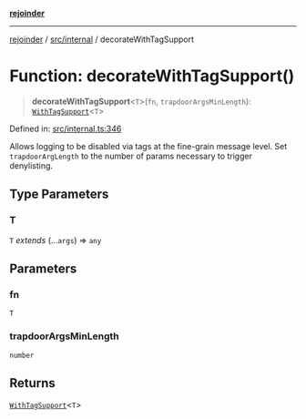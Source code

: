 [**rejoinder**](../../../README.md)

***

[rejoinder](../../../README.md) / [src/internal](../README.md) / decorateWithTagSupport

# Function: decorateWithTagSupport()

> **decorateWithTagSupport**\<`T`\>(`fn`, `trapdoorArgsMinLength`): [`WithTagSupport`](../type-aliases/WithTagSupport.md)\<`T`\>

Defined in: [src/internal.ts:346](https://github.com/Xunnamius/rejoinder/blob/523d50127af7d502d1a1b1da0fd1638569552949/src/internal.ts#L346)

Allows logging to be disabled via tags at the fine-grain message level. Set
`trapdoorArgLength` to the number of params necessary to trigger denylisting.

## Type Parameters

### T

`T` *extends* (...`args`) => `any`

## Parameters

### fn

`T`

### trapdoorArgsMinLength

`number`

## Returns

[`WithTagSupport`](../type-aliases/WithTagSupport.md)\<`T`\>
